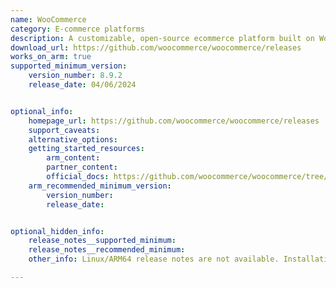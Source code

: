 ```yaml
---
name: WooCommerce
category: E-commerce platforms
description: A customizable, open-source ecommerce platform built on WordPress. Build any commerce solution you can imagine.
download_url: https://github.com/woocommerce/woocommerce/releases
works_on_arm: true
supported_minimum_version:
    version_number: 8.9.2
    release_date: 04/06/2024


optional_info:
    homepage_url: https://github.com/woocommerce/woocommerce/releases
    support_caveats:
    alternative_options:
    getting_started_resources:
        arm_content: 
        partner_content: 
        official_docs: https://github.com/woocommerce/woocommerce/tree/trunk?tab=readme-ov-file#getting-started
    arm_recommended_minimum_version:
        version_number: 
        release_date:


optional_hidden_info:
    release_notes__supported_minimum: 
    release_notes__recommended_minimum:
    other_info: Linux/ARM64 release notes are not available. Installation and testing are done using released source code tar.

---
```

